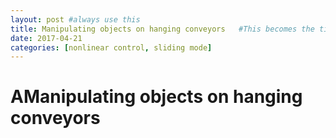 ```yaml
---
layout: post #always use this
title: Manipulating objects on hanging conveyors   #This becomes the title of the page
date: 2017-04-21
categories: [nonlinear control, sliding mode]
---
```

# AManipulating objects on hanging conveyors #
